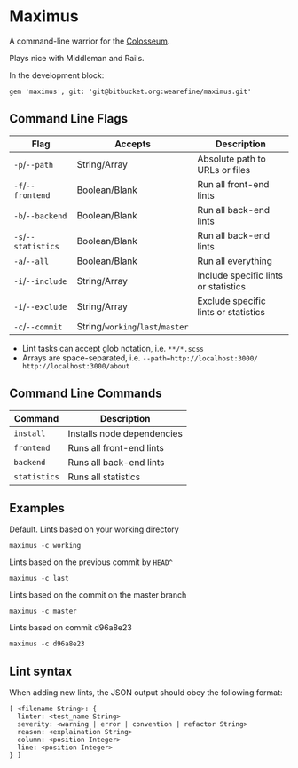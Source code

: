 # Maximus

A command-line warrior for the [Colosseum](https://bitbucket.org/wearefine/colosseum).

Plays nice with Middleman and Rails.

In the development block:

`gem 'maximus', git: 'git@bitbucket.org:wearefine/maximus.git'`

## Command Line Flags

Flag                | Accepts                          | Description
--------------------|----------------------------------|--------------------
`-p`/`--path`       | String/Array                     | Absolute path to URLs or files
`-f`/`--frontend`   | Boolean/Blank                    | Run all front-end lints
`-b`/`--backend`    | Boolean/Blank                    | Run all back-end lints
`-s`/`--statistics` | Boolean/Blank                    | Run all back-end lints
`-a`/`--all`        | Boolean/Blank                    | Run all everything
`-i`/`--include`    | String/Array                     | Include specific lints or statistics
`-i`/`--exclude`    | String/Array                     | Exclude specific lints or statistics
`-c`/`--commit`     | String/`working`/`last`/`master` |

* Lint tasks can accept glob notation, i.e. `**/*.scss`
* Arrays are space-separated, i.e. `--path=http://localhost:3000/ http://localhost:3000/about`

## Command Line Commands

Command               | Description
----------------------|---------------------------
`install`             | Installs node dependencies
`frontend`            | Runs all front-end lints
`backend`             | Runs all back-end lints
`statistics`          | Runs all statistics

## Examples

Default. Lints based on your working directory

`maximus -c working` 

Lints based on the previous commit by `HEAD^`

`maximus -c last` 

Lints based on the commit on the master branch

`maximus -c master`

Lints based on commit d96a8e23

`maximus -c d96a8e23`

## Lint syntax

When adding new lints, the JSON output should obey the following format:

```
[ <filename String>: {
  linter: <test_name String>
  severity: <warning | error | convention | refactor String>
  reason: <explaination String>
  column: <position Integer>
  line: <position Integer>
} ]
```
